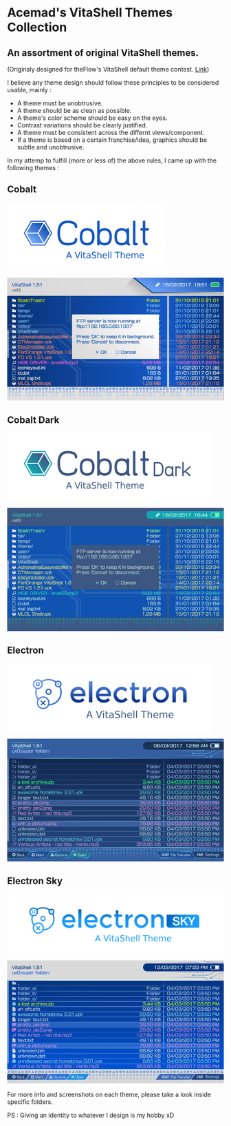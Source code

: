 # Acemad's VitaShell Themes Collection
## An assortment of original VitaShell themes.

(Originaly designed for theFlow's VitaShell default theme contest. [Link](http://wololo.net/talk/viewtopic.php?f=116&t=47830&sid=8b890dbb3668cc097cb76f8f8ed849c8))

I believe any theme design should follow these principles to be considered usable, mainly :

- A theme must be unobtrusive.
- A theme should be as clean as possible.
- A theme's color scheme should be easy on the eyes.
- Contrast variations should be clearly justified.
- A theme must be consistent across the differnt views/component.
- If a theme is based on a certain franchise/idea, graphics should be subtle and unobtrusive.

In my attemp to fulfill (more or less of) the above rules, I came up with the following themes :

## Cobalt

![image](Cobalt%20Theme/CobaltLogoS.png)

![image](Cobalt%20Theme/Previews/PreviewGeneral.jpg)

## Cobalt Dark

![image](Cobalt%20Dark%20Theme/CobaltDLogoS.png)

![image](Cobalt%20Dark%20Theme/Previews/PreviewGeneral.jpg)

## Electron

![image](Electron%20Theme/ElectronLogo.png)

![image](Electron%20Theme/Previews/PreviewGeneral.jpg)

## Electron Sky

![image](Electron%20Sky%20Theme/ElectronSkyLogo.png)

![image](Electron%20Sky%20Theme/Previews/PreviewGeneral.jpg)


For more info and screenshots on each theme, please take a look inside specific folders.

PS : Giving an identity to whatever I design is my hobby xD
